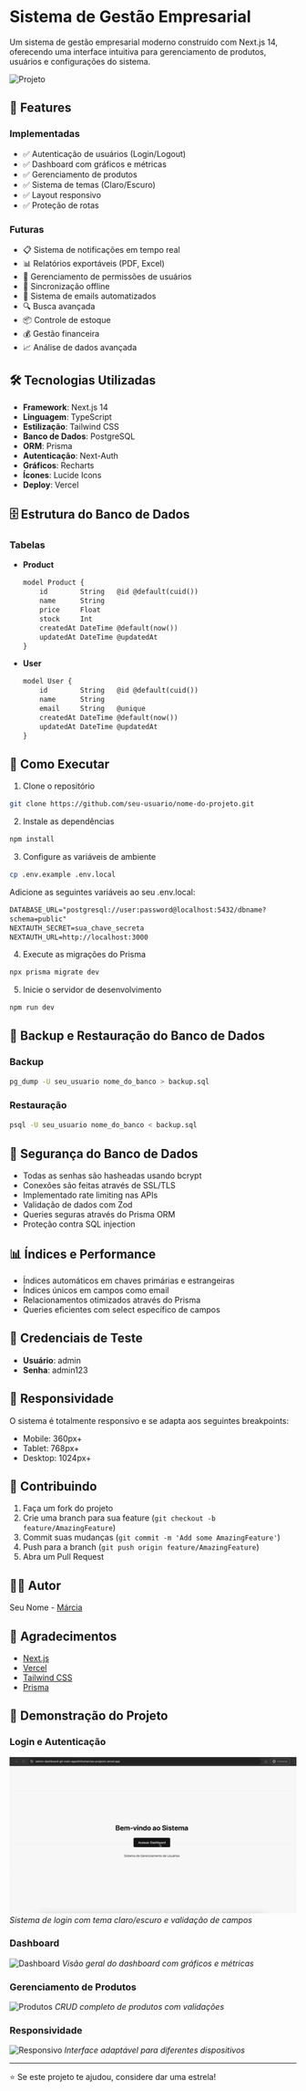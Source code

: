 # Sistema de Gestão Empresarial

Um sistema de gestão empresarial moderno construído com Next.js 14, oferecendo uma interface intuitiva para gerenciamento de produtos, usuários e configurações do sistema.

![Projeto](https://admin-dashboard-delta-sand-59.vercel.app)

## 🚀 Features

### Implementadas

- ✅ Autenticação de usuários (Login/Logout)
- ✅ Dashboard com gráficos e métricas
- ✅ Gerenciamento de produtos
- ✅ Sistema de temas (Claro/Escuro)
- ✅ Layout responsivo
- ✅ Proteção de rotas

### Futuras

- 📋 Sistema de notificações em tempo real
- 📊 Relatórios exportáveis (PDF, Excel)
- 👥 Gerenciamento de permissões de usuários
- 🔄 Sincronização offline
- 📨 Sistema de emails automatizados
- 🔍 Busca avançada
- 📦 Controle de estoque
- 💰 Gestão financeira
- 📈 Análise de dados avançada

## 🛠 Tecnologias Utilizadas

- **Framework**: Next.js 14
- **Linguagem**: TypeScript
- **Estilização**: Tailwind CSS
- **Banco de Dados**: PostgreSQL
- **ORM**: Prisma
- **Autenticação**: Next-Auth
- **Gráficos**: Recharts
- **Ícones**: Lucide Icons
- **Deploy**: Vercel

## 🗄️ Estrutura do Banco de Dados

### Tabelas

- **Product**

  ```prisma
  model Product {
      id        String   @id @default(cuid())
      name      String
      price     Float
      stock     Int
      createdAt DateTime @default(now())
      updatedAt DateTime @updatedAt
  }
  ```

- **User**
  ```prisma
  model User {
      id        String   @id @default(cuid())
      name      String
      email     String   @unique
      createdAt DateTime @default(now())
      updatedAt DateTime @updatedAt
  }
  ```

## 🚀 Como Executar

1. Clone o repositório

```bash
git clone https://github.com/seu-usuario/nome-do-projeto.git
```

2. Instale as dependências

```bash
npm install
```

3. Configure as variáveis de ambiente

```bash
cp .env.example .env.local
```

Adicione as seguintes variáveis ao seu .env.local:

```env
DATABASE_URL="postgresql://user:password@localhost:5432/dbname?schema=public"
NEXTAUTH_SECRET=sua_chave_secreta
NEXTAUTH_URL=http://localhost:3000
```

4. Execute as migrações do Prisma

```bash
npx prisma migrate dev
```

5. Inicie o servidor de desenvolvimento

```bash
npm run dev
```

## 💾 Backup e Restauração do Banco de Dados

### Backup

```bash
pg_dump -U seu_usuario nome_do_banco > backup.sql
```

### Restauração

```bash
psql -U seu_usuario nome_do_banco < backup.sql
```

## 🔐 Segurança do Banco de Dados

- Todas as senhas são hasheadas usando bcrypt
- Conexões são feitas através de SSL/TLS
- Implementado rate limiting nas APIs
- Validação de dados com Zod
- Queries seguras através do Prisma ORM
- Proteção contra SQL injection

## 📊 Índices e Performance

- Índices automáticos em chaves primárias e estrangeiras
- Índices únicos em campos como email
- Relacionamentos otimizados através do Prisma
- Queries eficientes com select específico de campos

## 🔐 Credenciais de Teste

- **Usuário**: admin
- **Senha**: admin123

## 📱 Responsividade

O sistema é totalmente responsivo e se adapta aos seguintes breakpoints:

- Mobile: 360px+
- Tablet: 768px+
- Desktop: 1024px+

## 🤝 Contribuindo

1. Faça um fork do projeto
2. Crie uma branch para sua feature (`git checkout -b feature/AmazingFeature`)
3. Commit suas mudanças (`git commit -m 'Add some AmazingFeature'`)
4. Push para a branch (`git push origin feature/AmazingFeature`)
5. Abra um Pull Request

## 👨‍💻 Autor

Seu Nome - [Márcia](https://www.linkedin.com/in/marcia-agostinho-developer/)

## 🙏 Agradecimentos

- [Next.js](https://nextjs.org)
- [Vercel](https://vercel.com)
- [Tailwind CSS](https://tailwindcss.com)
- [Prisma](https://prisma.io)

## 📸 Demonstração do Projeto

### Login e Autenticação

![Login](./public/images/home.gif)
_Sistema de login com tema claro/escuro e validação de campos_

### Dashboard

![Dashboard](./public/gifs/dashboard.gif)
_Visão geral do dashboard com gráficos e métricas_

### Gerenciamento de Produtos

![Produtos](./public/gifs/produtos.gif)
_CRUD completo de produtos com validações_

### Responsividade

![Responsivo](./public/gifs/responsivo.gif)
_Interface adaptável para diferentes dispositivos_

---

⭐️ Se este projeto te ajudou, considere dar uma estrela!
